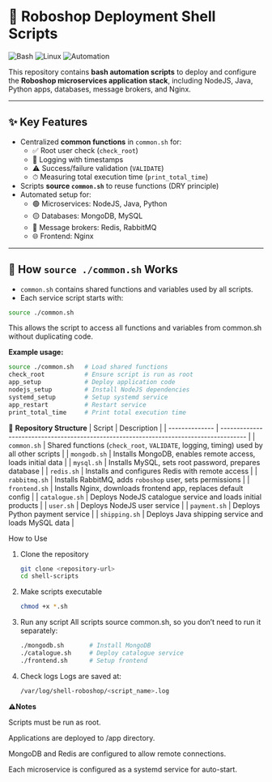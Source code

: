 # 🚀 Roboshop Deployment Shell Scripts

![Bash](https://img.shields.io/badge/Language-Bash-blue)
![Linux](https://img.shields.io/badge/OS-Linux-orange)
![Automation](https://img.shields.io/badge/Automation-Yes-green)

This repository contains **bash automation scripts** to deploy and configure the **Roboshop microservices application stack**, including NodeJS, Java, Python apps, databases, message brokers, and Nginx.  

---

## ✨ Key Features

- Centralized **common functions** in `common.sh` for:
  - ✅ Root user check (`check_root`)
  - 📝 Logging with timestamps
  - ⚠️ Success/failure validation (`VALIDATE`)
  - ⏱ Measuring total execution time (`print_total_time`)
- Scripts **source `common.sh`** to reuse functions (DRY principle)
- Automated setup for:
  - 🟢 Microservices: NodeJS, Java, Python
  - 🟡 Databases: MongoDB, MySQL
  - 🔵 Message brokers: Redis, RabbitMQ
  - 🌐 Frontend: Nginx

---

## 📌 How `source ./common.sh` Works

- `common.sh` contains shared functions and variables used by all scripts.  
- Each service script starts with:

```bash
source ./common.sh
```

This allows the script to access all functions and variables from common.sh without duplicating code.

**Example usage:**

```bash
source ./common.sh   # Load shared functions
check_root           # Ensure script is run as root
app_setup            # Deploy application code
nodejs_setup         # Install NodeJS dependencies
systemd_setup        # Setup systemd service
app_restart          # Restart service
print_total_time     # Print total execution time

```

📂 **Repository Structure**
| Script         | Description                                                                            |
| -------------- | -------------------------------------------------------------------------------------- |
| `common.sh`    | Shared functions (`check_root`, `VALIDATE`, logging, timing) used by all other scripts |
| `mongodb.sh`   | Installs MongoDB, enables remote access, loads initial data                            |
| `mysql.sh`     | Installs MySQL, sets root password, prepares database                                  |
| `redis.sh`     | Installs and configures Redis with remote access                                       |
| `rabbitmq.sh`  | Installs RabbitMQ, adds `roboshop` user, sets permissions                              |
| `frontend.sh`  | Installs Nginx, downloads frontend app, replaces default config                        |
| `catalogue.sh` | Deploys NodeJS catalogue service and loads initial products                            |
| `user.sh`      | Deploys NodeJS user service                                                            |
| `payment.sh`   | Deploys Python payment service                                                         |
| `shipping.sh`  | Deploys Java shipping service and loads MySQL data                                     |


How to Use

1. Clone the repository
    ```bash
    git clone <repository-url>
    cd shell-scripts


2. Make scripts executable
    ```bash
    chmod +x *.sh


3. Run any script
   All scripts source common.sh, so you don’t need to run it separately:
    ```bash
    ./mongodb.sh       # Install MongoDB
    ./catalogue.sh     # Deploy catalogue service
    ./frontend.sh      # Setup frontend

4. Check logs
Logs are saved at:
    ```bash
    /var/log/shell-roboshop/<script_name>.log

**⚠️Notes**

Scripts must be run as root.

Applications are deployed to /app directory.

MongoDB and Redis are configured to allow remote connections.

Each microservice is configured as a systemd service for auto-start.
